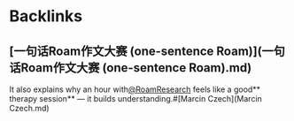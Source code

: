 
# Backlinks
## [一句话Roam作文大赛 (one-sentence Roam)](一句话Roam作文大赛 (one-sentence Roam).md)
It also explains why an hour with[@RoamResearch](https://twitter.com/RoamResearch) feels like a good** therapy session** — it builds understanding.#[Marcin Czech](Marcin Czech.md)

